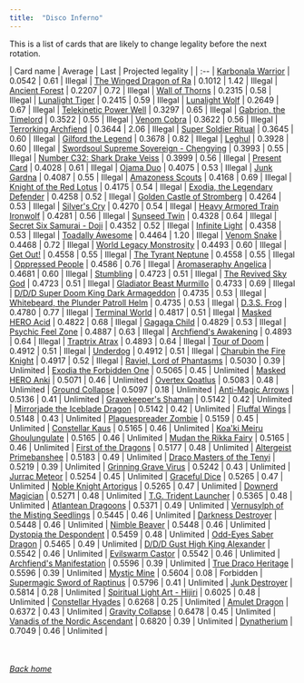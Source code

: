 ```yaml
---
title:  "Disco Inferno"
---
```


This is a list of cards that are likely to change legality before the next rotation.

| Card name | Average | Last | Projected legality |
| :-- |
[Karbonala Warrior](https://db.ygoprodeck.com/card/?search=Karbonala%20Warrior) | 0.0542 | 0.61 | Illegal |
[The Winged Dragon of Ra](https://db.ygoprodeck.com/card/?search=The%20Winged%20Dragon%20of%20Ra) | 0.1012 | 1.42 | Illegal |
[Ancient Forest](https://db.ygoprodeck.com/card/?search=Ancient%20Forest) | 0.2207 | 0.72 | Illegal |
[Wall of Thorns](https://db.ygoprodeck.com/card/?search=Wall%20of%20Thorns) | 0.2315 | 0.58 | Illegal |
[Lunalight Tiger](https://db.ygoprodeck.com/card/?search=Lunalight%20Tiger) | 0.2415 | 0.59 | Illegal |
[Lunalight Wolf](https://db.ygoprodeck.com/card/?search=Lunalight%20Wolf) | 0.2649 | 0.67 | Illegal |
[Telekinetic Power Well](https://db.ygoprodeck.com/card/?search=Telekinetic%20Power%20Well) | 0.3297 | 0.65 | Illegal |
[Gabrion, the Timelord](https://db.ygoprodeck.com/card/?search=Gabrion,%20the%20Timelord) | 0.3522 | 0.55 | Illegal |
[Venom Cobra](https://db.ygoprodeck.com/card/?search=Venom%20Cobra) | 0.3622 | 0.56 | Illegal |
[Terrorking Archfiend](https://db.ygoprodeck.com/card/?search=Terrorking%20Archfiend) | 0.3644 | 2.06 | Illegal |
[Super Soldier Ritual](https://db.ygoprodeck.com/card/?search=Super%20Soldier%20Ritual) | 0.3645 | 0.60 | Illegal |
[Gilford the Legend](https://db.ygoprodeck.com/card/?search=Gilford%20the%20Legend) | 0.3678 | 0.82 | Illegal |
[Leghul](https://db.ygoprodeck.com/card/?search=Leghul) | 0.3928 | 0.60 | Illegal |
[Swordsoul Supreme Sovereign - Chengying](https://db.ygoprodeck.com/card/?search=Swordsoul%20Supreme%20Sovereign%20-%20Chengying) | 0.3993 | 0.55 | Illegal |
[Number C32: Shark Drake Veiss](https://db.ygoprodeck.com/card/?search=Number%20C32:%20Shark%20Drake%20Veiss) | 0.3999 | 0.56 | Illegal |
[Present Card](https://db.ygoprodeck.com/card/?search=Present%20Card) | 0.4028 | 0.61 | Illegal |
[Ojama Duo](https://db.ygoprodeck.com/card/?search=Ojama%20Duo) | 0.4075 | 0.53 | Illegal |
[Junk Gardna](https://db.ygoprodeck.com/card/?search=Junk%20Gardna) | 0.4087 | 0.55 | Illegal |
[Amazoness Scouts](https://db.ygoprodeck.com/card/?search=Amazoness%20Scouts) | 0.4168 | 0.69 | Illegal |
[Knight of the Red Lotus](https://db.ygoprodeck.com/card/?search=Knight%20of%20the%20Red%20Lotus) | 0.4175 | 0.54 | Illegal |
[Exodia, the Legendary Defender](https://db.ygoprodeck.com/card/?search=Exodia,%20the%20Legendary%20Defender) | 0.4258 | 0.52 | Illegal |
[Golden Castle of Stromberg](https://db.ygoprodeck.com/card/?search=Golden%20Castle%20of%20Stromberg) | 0.4264 | 0.53 | Illegal |
[Silver's Cry](https://db.ygoprodeck.com/card/?search=Silver's%20Cry) | 0.4270 | 0.54 | Illegal |
[Heavy Armored Train Ironwolf](https://db.ygoprodeck.com/card/?search=Heavy%20Armored%20Train%20Ironwolf) | 0.4281 | 0.56 | Illegal |
[Sunseed Twin](https://db.ygoprodeck.com/card/?search=Sunseed%20Twin) | 0.4328 | 0.64 | Illegal |
[Secret Six Samurai - Doji](https://db.ygoprodeck.com/card/?search=Secret%20Six%20Samurai%20-%20Doji) | 0.4352 | 0.52 | Illegal |
[Infinite Light](https://db.ygoprodeck.com/card/?search=Infinite%20Light) | 0.4358 | 0.53 | Illegal |
[Toadally Awesome](https://db.ygoprodeck.com/card/?search=Toadally%20Awesome) | 0.4464 | 1.20 | Illegal |
[Venom Snake](https://db.ygoprodeck.com/card/?search=Venom%20Snake) | 0.4468 | 0.72 | Illegal |
[World Legacy Monstrosity](https://db.ygoprodeck.com/card/?search=World%20Legacy%20Monstrosity) | 0.4493 | 0.60 | Illegal |
[Get Out!](https://db.ygoprodeck.com/card/?search=Get%20Out!) | 0.4558 | 0.55 | Illegal |
[The Tyrant Neptune](https://db.ygoprodeck.com/card/?search=The%20Tyrant%20Neptune) | 0.4558 | 0.55 | Illegal |
[Oppressed People](https://db.ygoprodeck.com/card/?search=Oppressed%20People) | 0.4586 | 0.76 | Illegal |
[Aromaseraphy Angelica](https://db.ygoprodeck.com/card/?search=Aromaseraphy%20Angelica) | 0.4681 | 0.60 | Illegal |
[Stumbling](https://db.ygoprodeck.com/card/?search=Stumbling) | 0.4723 | 0.51 | Illegal |
[The Revived Sky God](https://db.ygoprodeck.com/card/?search=The%20Revived%20Sky%20God) | 0.4723 | 0.51 | Illegal |
[Gladiator Beast Murmillo](https://db.ygoprodeck.com/card/?search=Gladiator%20Beast%20Murmillo) | 0.4733 | 0.69 | Illegal |
[D/D/D Super Doom King Dark Armageddon](https://db.ygoprodeck.com/card/?search=D/D/D%20Super%20Doom%20King%20Dark%20Armageddon) | 0.4735 | 0.53 | Illegal |
[Whitebeard, the Plunder Patroll Helm](https://db.ygoprodeck.com/card/?search=Whitebeard,%20the%20Plunder%20Patroll%20Helm) | 0.4735 | 0.53 | Illegal |
[D.3.S. Frog](https://db.ygoprodeck.com/card/?search=D.3.S.%20Frog) | 0.4780 | 0.77 | Illegal |
[Terminal World](https://db.ygoprodeck.com/card/?search=Terminal%20World) | 0.4817 | 0.51 | Illegal |
[Masked HERO Acid](https://db.ygoprodeck.com/card/?search=Masked%20HERO%20Acid) | 0.4822 | 0.68 | Illegal |
[Gagaga Child](https://db.ygoprodeck.com/card/?search=Gagaga%20Child) | 0.4829 | 0.53 | Illegal |
[Psychic Feel Zone](https://db.ygoprodeck.com/card/?search=Psychic%20Feel%20Zone) | 0.4887 | 0.63 | Illegal |
[Archfiend's Awakening](https://db.ygoprodeck.com/card/?search=Archfiend's%20Awakening) | 0.4893 | 0.64 | Illegal |
[Traptrix Atrax](https://db.ygoprodeck.com/card/?search=Traptrix%20Atrax) | 0.4893 | 0.64 | Illegal |
[Tour of Doom](https://db.ygoprodeck.com/card/?search=Tour%20of%20Doom) | 0.4912 | 0.51 | Illegal |
[Underdog](https://db.ygoprodeck.com/card/?search=Underdog) | 0.4912 | 0.51 | Illegal |
[Charubin the Fire Knight](https://db.ygoprodeck.com/card/?search=Charubin%20the%20Fire%20Knight) | 0.4917 | 0.52 | Illegal |
[Raviel, Lord of Phantasms](https://db.ygoprodeck.com/card/?search=Raviel,%20Lord%20of%20Phantasms) | 0.5030 | 0.39 | Unlimited |
[Exodia the Forbidden One](https://db.ygoprodeck.com/card/?search=Exodia%20the%20Forbidden%20One) | 0.5065 | 0.45 | Unlimited |
[Masked HERO Anki](https://db.ygoprodeck.com/card/?search=Masked%20HERO%20Anki) | 0.5071 | 0.46 | Unlimited |
[Overtex Qoatlus](https://db.ygoprodeck.com/card/?search=Overtex%20Qoatlus) | 0.5083 | 0.48 | Unlimited |
[Ground Collapse](https://db.ygoprodeck.com/card/?search=Ground%20Collapse) | 0.5097 | 0.18 | Unlimited |
[Anti-Magic Arrows](https://db.ygoprodeck.com/card/?search=Anti-Magic%20Arrows) | 0.5136 | 0.41 | Unlimited |
[Gravekeeper's Shaman](https://db.ygoprodeck.com/card/?search=Gravekeeper's%20Shaman) | 0.5142 | 0.42 | Unlimited |
[Mirrorjade the Iceblade Dragon](https://db.ygoprodeck.com/card/?search=Mirrorjade%20the%20Iceblade%20Dragon) | 0.5142 | 0.42 | Unlimited |
[Fluffal Wings](https://db.ygoprodeck.com/card/?search=Fluffal%20Wings) | 0.5148 | 0.43 | Unlimited |
[Plaguespreader Zombie](https://db.ygoprodeck.com/card/?search=Plaguespreader%20Zombie) | 0.5159 | 0.45 | Unlimited |
[Constellar Kaus](https://db.ygoprodeck.com/card/?search=Constellar%20Kaus) | 0.5165 | 0.46 | Unlimited |
[Koa'ki Meiru Ghoulungulate](https://db.ygoprodeck.com/card/?search=Koa'ki%20Meiru%20Ghoulungulate) | 0.5165 | 0.46 | Unlimited |
[Mudan the Rikka Fairy](https://db.ygoprodeck.com/card/?search=Mudan%20the%20Rikka%20Fairy) | 0.5165 | 0.46 | Unlimited |
[First of the Dragons](https://db.ygoprodeck.com/card/?search=First%20of%20the%20Dragons) | 0.5177 | 0.48 | Unlimited |
[Altergeist Primebanshee](https://db.ygoprodeck.com/card/?search=Altergeist%20Primebanshee) | 0.5183 | 0.49 | Unlimited |
[Draco Masters of the Tenyi](https://db.ygoprodeck.com/card/?search=Draco%20Masters%20of%20the%20Tenyi) | 0.5219 | 0.39 | Unlimited |
[Grinning Grave Virus](https://db.ygoprodeck.com/card/?search=Grinning%20Grave%20Virus) | 0.5242 | 0.43 | Unlimited |
[Jurrac Meteor](https://db.ygoprodeck.com/card/?search=Jurrac%20Meteor) | 0.5254 | 0.45 | Unlimited |
[Graceful Dice](https://db.ygoprodeck.com/card/?search=Graceful%20Dice) | 0.5265 | 0.47 | Unlimited |
[Noble Knight Artorigus](https://db.ygoprodeck.com/card/?search=Noble%20Knight%20Artorigus) | 0.5265 | 0.47 | Unlimited |
[Downerd Magician](https://db.ygoprodeck.com/card/?search=Downerd%20Magician) | 0.5271 | 0.48 | Unlimited |
[T.G. Trident Launcher](https://db.ygoprodeck.com/card/?search=T.G.%20Trident%20Launcher) | 0.5365 | 0.48 | Unlimited |
[Atlantean Dragoons](https://db.ygoprodeck.com/card/?search=Atlantean%20Dragoons) | 0.5371 | 0.49 | Unlimited |
[Vernusylph of the Misting Seedlings](https://db.ygoprodeck.com/card/?search=Vernusylph%20of%20the%20Misting%20Seedlings) | 0.5445 | 0.46 | Unlimited |
[Darkness Destroyer](https://db.ygoprodeck.com/card/?search=Darkness%20Destroyer) | 0.5448 | 0.46 | Unlimited |
[Nimble Beaver](https://db.ygoprodeck.com/card/?search=Nimble%20Beaver) | 0.5448 | 0.46 | Unlimited |
[Dystopia the Despondent](https://db.ygoprodeck.com/card/?search=Dystopia%20the%20Despondent) | 0.5459 | 0.48 | Unlimited |
[Odd-Eyes Saber Dragon](https://db.ygoprodeck.com/card/?search=Odd-Eyes%20Saber%20Dragon) | 0.5465 | 0.49 | Unlimited |
[D/D/D Gust High King Alexander](https://db.ygoprodeck.com/card/?search=D/D/D%20Gust%20High%20King%20Alexander) | 0.5542 | 0.46 | Unlimited |
[Evilswarm Castor](https://db.ygoprodeck.com/card/?search=Evilswarm%20Castor) | 0.5542 | 0.46 | Unlimited |
[Archfiend's Manifestation](https://db.ygoprodeck.com/card/?search=Archfiend's%20Manifestation) | 0.5596 | 0.39 | Unlimited |
[True Draco Heritage](https://db.ygoprodeck.com/card/?search=True%20Draco%20Heritage) | 0.5596 | 0.39 | Unlimited |
[Mystic Mine](https://db.ygoprodeck.com/card/?search=Mystic%20Mine) | 0.5604 | 0.08 | Forbidden |
[Supermagic Sword of Raptinus](https://db.ygoprodeck.com/card/?search=Supermagic%20Sword%20of%20Raptinus) | 0.5796 | 0.41 | Unlimited |
[Junk Destroyer](https://db.ygoprodeck.com/card/?search=Junk%20Destroyer) | 0.5814 | 0.28 | Unlimited |
[Spiritual Light Art - Hijiri](https://db.ygoprodeck.com/card/?search=Spiritual%20Light%20Art%20-%20Hijiri) | 0.6025 | 0.48 | Unlimited |
[Constellar Hyades](https://db.ygoprodeck.com/card/?search=Constellar%20Hyades) | 0.6268 | 0.25 | Unlimited |
[Amulet Dragon](https://db.ygoprodeck.com/card/?search=Amulet%20Dragon) | 0.6372 | 0.43 | Unlimited |
[Gravity Collapse](https://db.ygoprodeck.com/card/?search=Gravity%20Collapse) | 0.6478 | 0.45 | Unlimited |
[Vanadis of the Nordic Ascendant](https://db.ygoprodeck.com/card/?search=Vanadis%20of%20the%20Nordic%20Ascendant) | 0.6820 | 0.39 | Unlimited |
[Dynatherium](https://db.ygoprodeck.com/card/?search=Dynatherium) | 0.7049 | 0.46 | Unlimited |

<br>

###### [Back home](index)